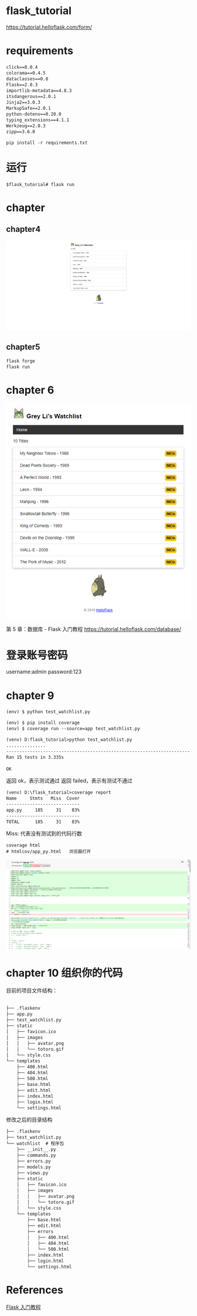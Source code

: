 # flask_tutorial
https://tutorial.helloflask.com/form/

# requirements
```shell
click==8.0.4
colorama==0.4.5
dataclasses==0.8
Flask==2.0.3
importlib-metadata==4.8.3
itsdangerous==2.0.1
Jinja2==3.0.3
MarkupSafe==2.0.1
python-dotenv==0.20.0
typing_extensions==4.1.1
Werkzeug==2.0.3
zipp==3.6.0

```

```shell
pip install -r requirements.txt
```

# 运行
```shell
$flask_tutorial# flask run

```
# chapter
## chapter4
![](imgs/ch4.png)


## chapter5
```shell
flask forge
flask run
```

# chapter 6
![](imgs/ch6.png)

第 5 章：数据库 - Flask 入门教程
https://tutorial.helloflask.com/database/

# 登录账号密码

username:admin
password:123

# chapter 9 

```shell
(env) $ python test_watchlist.py

```

```shell
(env) $ pip install coverage
(env) $ coverage run --source=app test_watchlist.py
```
```shell
(venv) D:flask_tutorial>python test_watchlist.py
...............
----------------------------------------------------------------------
Ran 15 tests in 3.335s

OK
```
返回 ok，表示测试通过
返回 failed，表示有测试不通过

```SHELL
(venv) D:\flask_tutorial>coverage report
Name     Stmts   Miss  Cover
----------------------------
app.py     185     31    83%
----------------------------
TOTAL      185     31    83%

```
Miss: 代表没有测试到的代码行数


```shell
coverage html
# htmlcov/app_py.html   浏览器打开
```

![](imgs/ch9.png)

# chapter 10 组织你的代码
目前的项目文件结构：
```shell

├── .flaskenv
├── app.py
├── test_watchlist.py
├── static
│   ├── favicon.ico
│   ├── images
│   │   ├── avatar.png
│   │   └── totoro.gif
│   └── style.css
└── templates
    ├── 400.html
    ├── 404.html
    ├── 500.html
    ├── base.html
    ├── edit.html
    ├── index.html
    ├── login.html
    └── settings.html
```


修改之后的目录结构
```shell
├── .flaskenv
├── test_watchlist.py
└── watchlist  # 程序包
    ├── __init__.py
    ├── commands.py
    ├── errors.py
    ├── models.py
    ├── views.py
    ├── static
    │   ├── favicon.ico
    │   ├── images
    │   │   ├── avatar.png
    │   │   └── totoro.gif
    │   └── style.css
    └── templates
        ├── base.html
        ├── edit.html
        ├── errors
        │   ├── 400.html
        │   ├── 404.html
        │   └── 500.html
        ├── index.html
        ├── login.html
        └── settings.html
```

# References
[Flask 入门教程](https://tutorial.helloflask.com/)